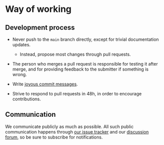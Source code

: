 # Way of working

## Development process

 * Never push to the `main` branch directly, except for trivial documentation updates.

   - Instead, propose most changes through pull requests.

 * The person who merges a pull request is responsible for testing it after merge, and for providing feedback to the submitter if something is wrong.

 * Write [joyous commit messages](https://medium.com/@joshuatauberer/write-joyous-git-commit-messages-2f98891114c4).

 * Strive to respond to pull requests in 48h, in order to encourage contributions.

## Communication

We communicate publicly as much as possible. All such public communication happens through [our issue tracker](https://github.com/fullstaq-ruby/server-edition/issues) and our [discussion forum](https://github.com/fullstaq-ruby/server-edition/discussions), so be sure to subscribe for notifications.
